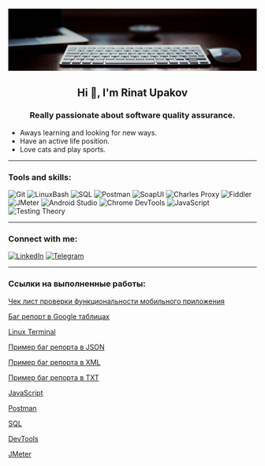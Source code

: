 ![Header](https://github.com/RinatUpakov/RinatUpakov/blob/83876e4a133a39a9d7e8031a56c8c7f24c4ed276/assets/workPlace.jpg)

<h2 align="center"> Hi 👋, I'm <strong>Rinat Upakov</strong></h1>
<h3 align="center">Really passionate about software quality assurance.</h3>   

- Aways learning and looking for new ways.  
- Have an active life position.  
- Love cats and play sports.

____

### Tools and skills:  

![Git](https://img.shields.io/badge/Git-101010?style=for-the-badge&logo=git)
![LinuxBash](https://img.shields.io/badge/LinuxBash-101010?style=for-the-badge&logo=linux)
![SQL](https://img.shields.io/badge/SQL-101010?style=for-the-badge&logo=PostgreSQL)
![Postman](https://img.shields.io/badge/Postman-101010?style=for-the-badge&logo=Postman)
![SoapUI](https://img.shields.io/badge/SoapUI-101010?style=for-the-badge&logo=soapui)
![Charles Proxy](https://img.shields.io/badge/Charles_Proxy-101010?style=for-the-badge&logo=charlesproxy)
![Fiddler](https://img.shields.io/badge/Fiddler-101010?style=for-the-badge&logo=fiddler)
![JMeter](https://img.shields.io/badge/Jmeter-101010?style=for-the-badge&logo=Apachejmeter)
![Android Studio](https://img.shields.io/badge/Android_Studio-101010?style=for-the-badge&logo=androidstudio)
![Chrome DevTools](https://img.shields.io/badge/Chrome_DevTools-101010?style=for-the-badge&logo=googlechrome)
![JavaScript](https://img.shields.io/badge/JavaScript-101010?style=for-the-badge&logo=javascript)
![Testing Theory](https://img.shields.io/badge/Testing_Theory-101010?style=for-the-badge&logo=Testing)





____

### Connect with me:
[![LinkedIn](https://img.shields.io/badge/Linkedin-004182?style=social&logo=linkedin)](https://www.linkedin.com/in/upakovrinat)   [![Telegram](https://img.shields.io/badge/Telegram-0088cc?style=social&logo=telegram)](https://t.me/RNikto)
____



### Ссылки на выполненные работы:
[Чек лист проверки функциональности мобильного приложения](https://docs.google.com/spreadsheets/d/1w_XG_zcYUX2scg5EasHOPxcC-jSxB2B6n7cfMVSQC14/edit?usp=sharing)

[Баг репорт в Google таблицах](https://docs.google.com/spreadsheets/d/1t-SES4UhyUFr8JS76wwCrxzPMqYoerVEHQnDeWwuN28/edit?usp=sharing)

[Linux Terminal](https://github.com/RinatUpakov/LinuxTerminal/blob/cd9b9f15214ae1837dc6afc45659c5f39d8afefb/README.md) 

[Пример баг репорта в JSON](https://github.com/RinatUpakov/LinuxTerminal/blob/bc2cfb7990c359d3c4fc2e34672bee4df36fb1ba/bug_report.json) 

[Пример баг репорта в XML](https://github.com/RinatUpakov/LinuxTerminal/blob/a63bbf96082cdb168004e442a02092e2d922f1d9/bug_report.xml) 

[Пример баг репорта в TXT](https://github.com/RinatUpakov/LinuxTerminal/blob/a63bbf96082cdb168004e442a02092e2d922f1d9/bug_report.txt) 

[JavaScript](https://github.com/RinatUpakov/JavaScript/blob/fa085583b1ac290dad5bdce7e2b8fb87368cb891/README.md)

[Postman](https://github.com/RinatUpakov/Postman/blob/5a5bd2fe1d014221978eff81a916f6c174f3c442/README.md)

[SQL](https://github.com/RinatUpakov/SQL/blob/35e1253946ca695e4c4b754509abb35b40e8b9d4/README.md)

[DevTools](https://github.com/RinatUpakov/DevTools/blob/887a947bba35d4811101df5eb1aca81a2a7577da/README.md)

[JMeter](https://github.com/RinatUpakov/JMeter/blob/d3eb68d0b3e08f4fbed609c3f04e1ffa9743ac4d/README.md)

